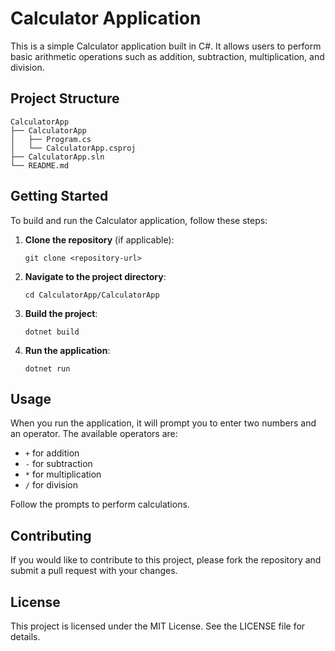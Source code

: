# Calculator Application

This is a simple Calculator application built in C#. It allows users to perform basic arithmetic operations such as addition, subtraction, multiplication, and division.

## Project Structure

```
CalculatorApp
├── CalculatorApp
│   ├── Program.cs
│   └── CalculatorApp.csproj
├── CalculatorApp.sln
└── README.md
```

## Getting Started

To build and run the Calculator application, follow these steps:

1. **Clone the repository** (if applicable):
   ```
   git clone <repository-url>
   ```

2. **Navigate to the project directory**:
   ```
   cd CalculatorApp/CalculatorApp
   ```

3. **Build the project**:
   ```
   dotnet build
   ```

4. **Run the application**:
   ```
   dotnet run
   ```

## Usage

When you run the application, it will prompt you to enter two numbers and an operator. The available operators are:
- `+` for addition
- `-` for subtraction
- `*` for multiplication
- `/` for division

Follow the prompts to perform calculations.

## Contributing

If you would like to contribute to this project, please fork the repository and submit a pull request with your changes.

## License

This project is licensed under the MIT License. See the LICENSE file for details.